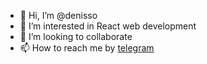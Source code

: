 - 👋 Hi, I’m @denisso
- 👀 I’m interested in React web development
- 💞️ I’m looking to collaborate
- 📫 How to reach me by [telegram](https://t.me/DenisReactWebCoder)

<!---
denisso/denisso is a ✨ special ✨ repository because its `README.md` (this file) appears on your GitHub profile.
You can click the Preview link to take a look at your changes.
--->
